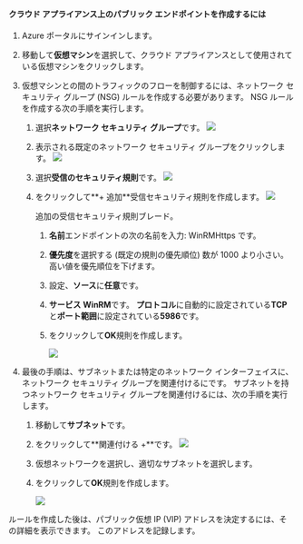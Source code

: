 #### <a name="to-create-public-endpoints-on-the-cloud-appliance"></a>クラウド アプライアンス上のパブリック エンドポイントを作成するには

1. Azure ポータルにサインインします。
2. 移動して**仮想マシン**を選択して、クラウド アプライアンスとして使用されている仮想マシンをクリックします。
    
3. 仮想マシンとの間のトラフィックのフローを制御するには、ネットワーク セキュリティ グループ (NSG) ルールを作成する必要があります。 NSG ルールを作成する次の手順を実行します。
    1. 選択**ネットワーク セキュリティ グループ**です。
        ![](./media/storsimple-8000-create-public-endpoints-cloud-appliance/sca-create-public-endpt1.png)

    2. 表示される既定のネットワーク セキュリティ グループをクリックします。
        ![](./media/storsimple-8000-create-public-endpoints-cloud-appliance/sca-create-public-endpt2.png)

    3. 選択**受信のセキュリティ規則**です。
        ![](./media/storsimple-8000-create-public-endpoints-cloud-appliance/sca-create-public-endpt3.png)

    4. をクリックして**+ 追加**受信セキュリティ規則を作成します。
        ![](./media/storsimple-8000-create-public-endpoints-cloud-appliance/sca-create-public-endpt4.png)

        追加の受信セキュリティ規則ブレード。

        1. **名前**エンドポイントの次の名前を入力: WinRMHttps です。
        
        2. **優先度**を選択する (既定の規則の優先順位) 数が 1000 より小さい。 高い値を優先順位を下げます。

        3. 設定、**ソース**に**任意**です。

        4. **サービス** **WinRM**です。 **プロトコル**に自動的に設定されている**TCP**と**ポート範囲**に設定されている**5986**です。

        5. をクリックして**OK**規則を作成します。

            ![](./media/storsimple-8000-create-public-endpoints-cloud-appliance/sca-create-public-endpt5.png)

4. 最後の手順は、サブネットまたは特定のネットワーク インターフェイスに、ネットワーク セキュリティ グループを関連付けるにです。 サブネットを持つネットワーク セキュリティ グループを関連付けるには、次の手順を実行します。
    1. 移動して**サブネット**です。
    2. をクリックして**関連付ける +**です。
        ![](./media/storsimple-8000-create-public-endpoints-cloud-appliance/sca-create-public-endpt7.png)

    3. 仮想ネットワークを選択し、適切なサブネットを選択します。
    4. をクリックして**OK**規則を作成します。

        ![](./media/storsimple-8000-create-public-endpoints-cloud-appliance/sca-create-public-endpt11.png)

ルールを作成した後は、パブリック仮想 IP (VIP) アドレスを決定するには、その詳細を表示できます。 このアドレスを記録します。


